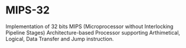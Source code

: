 # MIPS-32
Implementation of 32 bits MIPS  (Microprocessor without Interlocking Pipeline Stages) Architecture-based Processor supporting Arthimetical, Logical, Data Transfer and Jump instruction.
